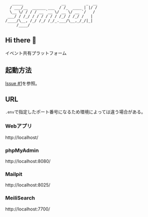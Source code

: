 ```
   _____                 __         _  __
  / ___/__  ______ ___  / /_  ____ | |/ /
  \__ \/ / / / __ `__ \/ __ \/ __ `/   / 
 ___/ / /_/ / / / / / / /_/ / /_/ /   |  
/____/\__, /_/ /_/ /_/_.___/\__,_/_/|_|  
     /____/                              
```


## Hi there 👋
イベント共有プラットフォーム

## 起動方法
[Issue #1](https://github.com/SymbaX/symbax/issues/4)を参照。

## URL
`.env`で指定したポート番号になるため環境によっては違う場合がある。

### Webアプリ
http://localhost/

### phpMyAdmin
http://localhost:8080/


### Mailpit
http://localhost:8025/

### MeiliSearch
http://localhost:7700/